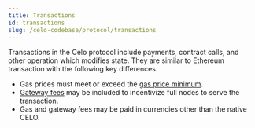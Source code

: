 ```yaml
---
title: Transactions
id: transactions
slug: /celo-codebase/protocol/transactions
---
```


Transactions in the Celo protocol include payments, contract calls, and other operation which modifies state. They are similar to Ethereum transaction with the following key differences.

- Gas prices must meet or exceed the [gas price minimum](./gas-pricing.md).
- [Gateway fees](./full-node-incentives.md) may be included to incentivize full nodes to serve the transaction.
- Gas and gateway fees may be paid in currencies other than the native CELO.
